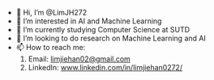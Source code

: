 - 👋 Hi, I’m @LimJH272
- 👀 I’m interested in AI and Machine Learning
- 🌱 I’m currently studying Computer Science at SUTD
- 💞️ I’m looking to do research on Machine Learning and AI
- 📫 How to reach me:
  1. Email: limjiehan02@gmail.com
  2. LinkedIn: www.linkedin.com/in/limjiehan0272/

<!---
LimJH272/LimJH272 is a ✨ special ✨ repository because its `README.md` (this file) appears on your GitHub profile.
You can click the Preview link to take a look at your changes.
--->
